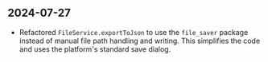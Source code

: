 ## 2024-07-27

- Refactored `FileService.exportToJson` to use the `file_saver` package instead of manual file path handling and writing. This simplifies the code and uses the platform's standard save dialog. 